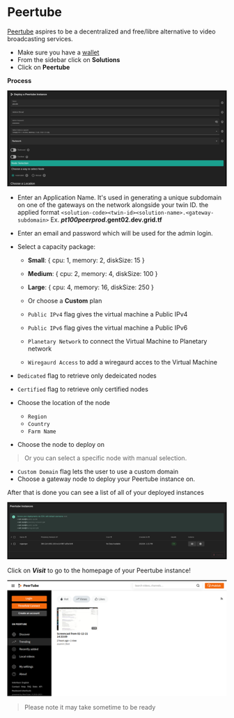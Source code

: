 # Peertube

[Peertube](https://joinpeertube.org/) aspires to be a decentralized and free/libre alternative to video broadcasting services.

- Make sure you have a [wallet](../wallet_connector.md)
- From the sidebar click on **Solutions**
- Click on **Peertube**

__Process__

![ ](./img/solutions_peertube.png)

- Enter an Application Name. It's used in generating a unique subdomain on one of the gateways on the network alongside your twin ID. 
  the applied format `<solution-code><twin-id><solution-name>.<gateway-subdomain>` Ex. ***pt100peerprod*.gent02.dev.grid.tf**
- Enter an email and password which will be used for the admin login.
- Select a capacity package:
    - **Small**: { cpu: 1, memory: 2, diskSize: 15 }
    - **Medium**: { cpu: 2, memory: 4, diskSize: 100 }
    - **Large**: { cpu: 4, memory: 16, diskSize: 250 }
    - Or choose a **Custom** plan

   - `Public IPv4` flag gives the virtual machine a Public IPv4
   - `Public IPv6` flag gives the virtual machine a Public IPv6
   - `Planetary Network` to connect the Virtual Machine to Planetary network
   - `Wiregaurd Access` to add a wiregaurd acces to the Virtual Machine
- `Dedicated` flag to retrieve only dedeicated nodes 
- `Certified` flag to retrieve only certified nodes 
- Choose the location of the node
   - `Region`
   - `Country`
   - `Farm Name`

- Choose the node to deploy on
> Or you can select a specific node with manual selection.
- `Custom Domain` flag lets the user to use a custom domain
- Choose a gateway node to deploy your Peertube instance on.

After that is done you can see a list of all of your deployed instances


![ ](./img/weblet_peertube_listing.png)

Click on ***Visit*** to go to the homepage of your Peertube instance!

![ ](./img/weblet_peertube_instance.png)

> Please note it may take sometime to be ready